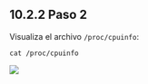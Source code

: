 ## 10.2.2 Paso 2

Visualiza el archivo `/proc/cpuinfo`:

```
cat /proc/cpuinfo
```

![](https://ndg-content-dev.s3.amazonaws.com/media/images/labs/10.3.2_1.png)
